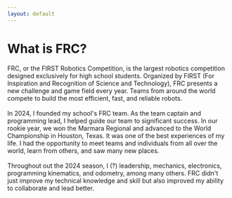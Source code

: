 ```yaml
---
layout: default
---
```


# What is FRC?

FRC, or the FIRST Robotics Competition, is the largest robotics competition designed exclusively for high school students. Organized by FIRST (For Inspiration and Recognition of Science and Technology), FRC presents a new challenge and game field every year. Teams from around the world compete to build the most efficient, fast, and reliable robots.<br>
<br>
In 2024, I founded my school's FRC team. As the team captain and programming lead, I helped guide our team to significant success. In our rookie year, we won the Marmara Regional and advanced to the World Championship in Houston, Texas. It was one of the best experiences of my life. I had the opportunity to meet teams and individuals from all over the world, learn from others, and saw many new places.<br>
<br>
Throughout out the 2024 season, I (?) leadership, mechanics, electronics, programming kinematics, and odometry, among many others. FRC didn't just improve my technical knowledge and skill but also improved my ability to collaborate and lead better.